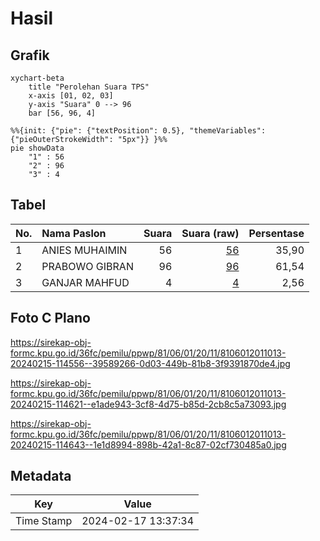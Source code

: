 # Hasil

## Grafik

```mermaid
xychart-beta
    title "Perolehan Suara TPS"
    x-axis [01, 02, 03]
    y-axis "Suara" 0 --> 96
    bar [56, 96, 4]
```

```mermaid
%%{init: {"pie": {"textPosition": 0.5}, "themeVariables": {"pieOuterStrokeWidth": "5px"}} }%%
pie showData
    "1" : 56
    "2" : 96
    "3" : 4
```

## Tabel

| No. | Nama Paslon    | Suara | Suara (raw) | Persentase |
|:--- |:-------------- | -----:| -----------:| ----------:|
| 1   | ANIES MUHAIMIN | 56    | [56][p-1]   | 35,90      |
| 2   | PRABOWO GIBRAN | 96    | [96][p-2]   | 61,54      |
| 3   | GANJAR MAHFUD  | 4     | [4][p-3]    | 2,56       |


[p-1]: https://github.com/gigit-pemilu/pemilu-2024-81-maluku/blob/main/pilpres/hitung-suara/sub/81-maluku/sub/06-seram-bagian-barat/sub/01-kairatu/sub/2011-waimital/sub/013-tps/sub/paslon-1.txt
[p-2]: https://github.com/gigit-pemilu/pemilu-2024-81-maluku/blob/main/pilpres/hitung-suara/sub/81-maluku/sub/06-seram-bagian-barat/sub/01-kairatu/sub/2011-waimital/sub/013-tps/sub/paslon-2.txt
[p-3]: https://github.com/gigit-pemilu/pemilu-2024-81-maluku/blob/main/pilpres/hitung-suara/sub/81-maluku/sub/06-seram-bagian-barat/sub/01-kairatu/sub/2011-waimital/sub/013-tps/sub/paslon-3.txt

## Foto C Plano

https://sirekap-obj-formc.kpu.go.id/36fc/pemilu/ppwp/81/06/01/20/11/8106012011013-20240215-114556--39589266-0d03-449b-81b8-3f9391870de4.jpg

https://sirekap-obj-formc.kpu.go.id/36fc/pemilu/ppwp/81/06/01/20/11/8106012011013-20240215-114621--e1ade943-3cf8-4d75-b85d-2cb8c5a73093.jpg

https://sirekap-obj-formc.kpu.go.id/36fc/pemilu/ppwp/81/06/01/20/11/8106012011013-20240215-114643--1e1d8994-898b-42a1-8c87-02cf730485a0.jpg


## Metadata

| Key        | Value               |
| ---------- | ------------------- |
| Time Stamp | 2024-02-17 13:37:34 |



